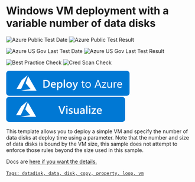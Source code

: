 # Windows VM deployment with a variable number of data disks

![Azure Public Test Date](https://azurequickstartsservice.blob.core.windows.net/badges/101-vm-windows-copy-datadisks/PublicLastTestDate.svg)
![Azure Public Test Result](https://azurequickstartsservice.blob.core.windows.net/badges/101-vm-windows-copy-datadisks/PublicDeployment.svg)

![Azure US Gov Last Test Date](https://azurequickstartsservice.blob.core.windows.net/badges/101-vm-windows-copy-datadisks/FairfaxLastTestDate.svg)
![Azure US Gov Last Test Result](https://azurequickstartsservice.blob.core.windows.net/badges/101-vm-windows-copy-datadisks/FairfaxDeployment.svg)

![Best Practice Check](https://azurequickstartsservice.blob.core.windows.net/badges/101-vm-windows-copy-datadisks/BestPracticeResult.svg)
![Cred Scan Check](https://azurequickstartsservice.blob.core.windows.net/badges/101-vm-windows-copy-datadisks/CredScanResult.svg)

[![Deploy To Azure](https://raw.githubusercontent.com/Azure/azure-quickstart-templates/master/1-CONTRIBUTION-GUIDE/images/deploytoazure.svg?sanitize=true)](https://portal.azure.com/#create/Microsoft.Template/uri/https%3A%2F%2Fraw.githubusercontent.com%2FAzure%2Fazure-quickstart-templates%2Fmaster%2F101-vm-windows-copy-datadisks%2Fazuredeploy.json)
[![Visualize](https://raw.githubusercontent.com/Azure/azure-quickstart-templates/master/1-CONTRIBUTION-GUIDE/images/visualizebutton.svg?sanitize=true)](http://armviz.io/#/?load=https%3A%2F%2Fraw.githubusercontent.com%2FAzure%2Fazure-quickstart-templates%2Fmaster%2F101-vm-windows-copy-datadisks%2Fazuredeploy.json)

This template allows you to deploy a simple VM and specify the number of data
disks at deploy time using a parameter. Note that the number and size of data
disks is bound by the VM size, this sample does not attempt to enforce those
rules beyond the size used in this sample.

Docs are
<a href="https://docs.microsoft.com/en-us/azure/virtual-machines/virtual-machines-windows-sizes" target="_blank">here
if you want the details.

`Tags: datadisk, data, disk, copy, property, loop, vm`
